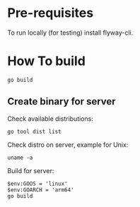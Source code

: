 # Pre-requisites
To run locally (for testing) install flyway-cli.

# How To build
```
go build
```

## Create binary for server
Check available distributions:
```
go tool dist list
```
Check distro on server, example for Unix:
```
uname -a
```
Build for server:
```
$env:GOOS = 'linux'
$env:GOARCH = 'arm64'
go build
```
